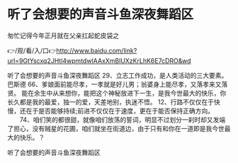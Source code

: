 # 听了会想要的声音斗鱼深夜舞蹈区
匆忙记得今年正月就在父亲扛起蛇皮袋之

👉/观/看/入/口👉http://www.baidu.com/link?url=9GtYscxq2JHtl4wpmtdwIAAxXmBlUXzKrLhK6E7cDRO&wd

听了会想要的声音斗鱼深夜舞蹈区	29、立志工作成功，是人类活动的三大要素。巴斯德
		66、爹娘面前能尽孝，一孝就是好儿男；翁婆身上能尽孝，又落孝来又落贤。
能在余生中从来想你，能把这个神秘放进下一生，是我今世最大的快乐，你长久都是我的最爱，独一的爱，天差地别，执迷不悟。
	12、行路不仅仅在于快慢，还在于是否能够持续;前进不仅仅在于速度，更在于能否保持正确方向。
　　74、咱们笑的都很甜，就像咱们放荡的誓词，明显不过划分一刹时却又发端了担心，没有贼星的花圃，咱们就坐在街道边，由于只有和你在一道即是我今世最大的快乐。？

听了会想要的声音斗鱼深夜舞蹈区
